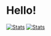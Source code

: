 # Hello!
[![Stats](https://github-readme-stats.vercel.app/api?username=BlakeFernandes&show_icons=true)](https://github.com/anuraghazra/github-readme-stats)
[![Stats](https://github-readme-stats.vercel.app/api/wakatime?username=BlakeF14&custom_title=Weekly%20Stats)](https://github.com/anuraghazra/github-readme-stats)
